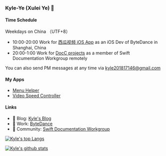 ### Kyle-Ye (Xulei Ye) 👋

#### Time Schedule

Weekdays on China （UTF+8）
- 10:00-20:00 Work for [西瓜视频 iOS App](https://www.ixigua.com/app/) as an iOS Dev of ByteDance in Shanghai, China
- 20:00-1:00 Work for [DocC projects](https://github.com/apple/swift-docc) as a member of Swift Documentation Workgroup remotely

You can also send PM messages at any time via kyle201817146@gmail.com

#### My Apps

- [Menu Helper](https://github.com/Kyle-Ye/MenuHelper)
- [Video Speed Controller](https://github.com/Kyle-Ye/Video-Speed-Controller)

#### Links
- 📝 Blog: [Kyle's Blog](https://kyleye.top)
- 🔭 Work: [ByteDance](https://www.bytedance.com/en/)
- 🥳 Community: [Swift Documentation Workgroup](https://www.swift.org/documentation-workgroup/)

[![Kyle's top Langs](https://github-readme-stats.vercel.app/api/top-langs/?username=Kyle-Ye&layout=compact)](https://github.com/anuraghazra/github-readme-stats)

[![Kyle's github stats](https://github-readme-stats.vercel.app/api?username=Kyle-Ye&show_icons=true)](https://github.com/anuraghazra/github-readme-stats)
